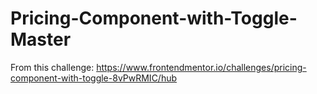 # Pricing-Component-with-Toggle-Master
From this challenge: https://www.frontendmentor.io/challenges/pricing-component-with-toggle-8vPwRMIC/hub
